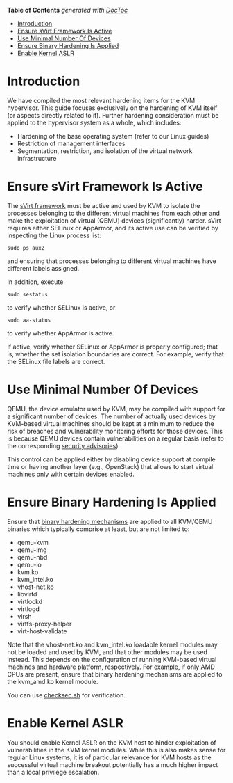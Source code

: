 <!-- START doctoc generated TOC please keep comment here to allow auto update -->
<!-- DON'T EDIT THIS SECTION, INSTEAD RE-RUN doctoc TO UPDATE -->
**Table of Contents**  *generated with [DocToc](https://github.com/thlorenz/doctoc)*

- [Introduction](#introduction)
- [Ensure sVirt Framework Is Active](#ensure-svirt-framework-is-active)
- [Use Minimal Number Of Devices](#use-minimal-number-of-devices)
- [Ensure Binary Hardening Is Applied](#ensure-binary-hardening-is-applied)
- [Enable Kernel ASLR](#enable-kernel-aslr)

<!-- END doctoc generated TOC please keep comment here to allow auto update -->

# Introduction

We have compiled the most relevant hardening items for the KVM hypervisor. This guide focuses exclusively on the hardening of KVM itself (or aspects directly related to it). Further hardening consideration must be applied to the hypervisor system as a whole, which includes:
* Hardening of the base operating system (refer to our Linux guides)
* Restriction of management interfaces
* Segmentation, restriction, and isolation of the virtual network infrastructure

# Ensure sVirt Framework Is Active

The [sVirt framework](https://access.redhat.com/documentation/en-US/Red_Hat_Enterprise_Linux/7/html/SELinux_Users_and_Administrators_Guide/chap-Security-Enhanced_Linux-sVirt.html) must be active and used by KVM to isolate the processes belonging to the different virtual machines from each other and make the exploitation of virtual (QEMU) devices (significantly) harder. sVirt requires either SELinux or AppArmor, and its active use can be verified by inspecting the Linux process list:
```                                                                         
sudo ps auxZ  
```
and ensuring that processes belonging to different virtual machines have different labels assigned.

In addition, execute
```                                                                         
sudo sestatus 
```
to verify whether SELinux is active, or
```                                                                         
sudo aa-status
```
to verify whether AppArmor is active. 

If active, verify whether SELinux or AppArmor is properly configured; that is, whether the set isolation boundaries are correct. For example, verify that the SELinux file labels are correct. 

# Use Minimal Number Of Devices

QEMU, the device emulator used by KVM, may be compiled with support for a significant number of devices. The number of actually used devices by KVM-based virtual machines should be kept at a minimum to reduce the risk of breaches and vulnerability monitoring efforts for those devices. This is because QEMU devices contain vulnerabilities on a regular basis (refer to the corresponding [security advisories](https://access.redhat.com/errata/#)).

This control can be applied either by disabling device support at compile time or having another layer (e.g., OpenStack) that allows to start virtual machines only with certain devices enabled.

# Ensure Binary Hardening Is Applied

Ensure that [binary hardening mechanisms](https://wiki.debian.org/Hardening) are applied to all KVM/QEMU binaries which typically comprise at least, but are not limited to:
* qemu-kvm
* qemu-img
* qemu-nbd
* qemu-io
* kvm.ko
* kvm_intel.ko
* vhost-net.ko
* libvirtd
* virtlockd
* virtlogd
* virsh
* virtfs-proxy-helper
* virt-host-validate

Note that the vhost-net.ko and kvm_intel.ko loadable kernel modules may not be loaded and used by KVM, and that other modules may be used instead. This depends on the configuration of running KVM-based virtual machines and hardware platform, respectively. For example, if only AMD CPUs are present,
ensure that binary hardening mechanisms are applied to the kvm_amd.ko kernel module. 

You can use [checksec.sh](http://www.trapkit.de/tools/checksec.html) for verification.

# Enable Kernel ASLR

You should enable Kernel ASLR on the KVM host to hinder exploitation of vulnerabilities in the KVM kernel modules. While this is also makes sense for regular Linux systems, it is of particular relevance for KVM hosts as the successful virtual machine breakout potentially has a much higher impact than a local privilege escalation.